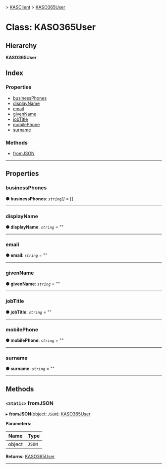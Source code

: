 [](../README.md) > [KASClient](../modules/kasclient.md) > [KASO365User](../classes/kasclient.kaso365user.md)

# Class: KASO365User

## Hierarchy

**KASO365User**

## Index

### Properties

* [businessPhones](kasclient.kaso365user.md#businessphones)
* [displayName](kasclient.kaso365user.md#displayname)
* [email](kasclient.kaso365user.md#email)
* [givenName](kasclient.kaso365user.md#givenname)
* [jobTitle](kasclient.kaso365user.md#jobtitle)
* [mobilePhone](kasclient.kaso365user.md#mobilephone)
* [surname](kasclient.kaso365user.md#surname)


### Methods

* [fromJSON](kasclient.kaso365user.md#fromjson)




---

## Properties

<a id="businessphones"></a>

###  businessPhones

**● businessPhones**: *`string`[]* =  []

___




<a id="displayname"></a>

###  displayName

**● displayName**: *`string`* = ""

___




<a id="email"></a>

###  email

**● email**: *`string`* = ""

___




<a id="givenname"></a>

###  givenName

**● givenName**: *`string`* = ""

___




<a id="jobtitle"></a>

###  jobTitle

**● jobTitle**: *`string`* = ""

___




<a id="mobilephone"></a>

###  mobilePhone

**● mobilePhone**: *`string`* = ""

___




<a id="surname"></a>

###  surname

**● surname**: *`string`* = ""

___





## Methods

<a id="fromjson"></a>

### `<Static>` fromJSON

▸ **fromJSON**(object: *`JSON`*): [KASO365User](kasclient.kaso365user.md)

**Parameters:**

| Name | Type |
| ------ | ------ |
| object | `JSON` |

**Returns:** [KASO365User](kasclient.kaso365user.md)

___





